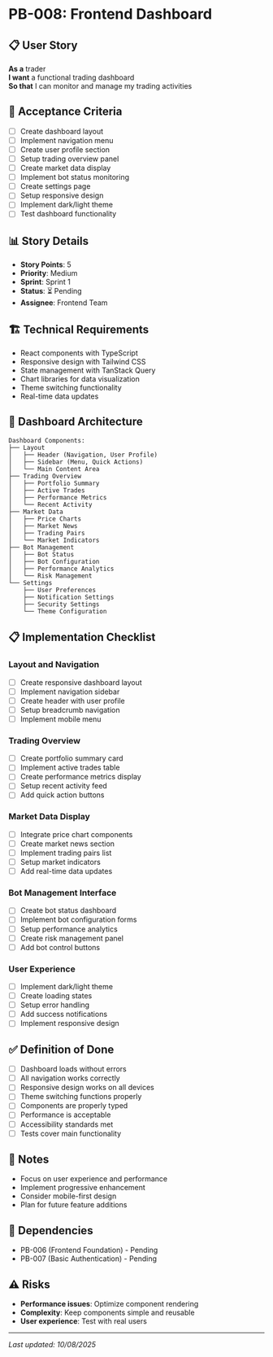 # PB-008: Frontend Dashboard

## 📋 User Story
**As a** trader  
**I want** a functional trading dashboard  
**So that** I can monitor and manage my trading activities

## 🎯 Acceptance Criteria
- [ ] Create dashboard layout
- [ ] Implement navigation menu
- [ ] Create user profile section
- [ ] Setup trading overview panel
- [ ] Create market data display
- [ ] Implement bot status monitoring
- [ ] Create settings page
- [ ] Setup responsive design
- [ ] Implement dark/light theme
- [ ] Test dashboard functionality

## 📊 Story Details
- **Story Points**: 5
- **Priority**: Medium
- **Sprint**: Sprint 1
- **Status**: ⏳ Pending
- **Assignee**: Frontend Team

## 🏗️ Technical Requirements
- React components with TypeScript
- Responsive design with Tailwind CSS
- State management with TanStack Query
- Chart libraries for data visualization
- Theme switching functionality
- Real-time data updates

## 🔧 Dashboard Architecture
```
Dashboard Components:
├── Layout
│   ├── Header (Navigation, User Profile)
│   ├── Sidebar (Menu, Quick Actions)
│   └── Main Content Area
├── Trading Overview
│   ├── Portfolio Summary
│   ├── Active Trades
│   ├── Performance Metrics
│   └── Recent Activity
├── Market Data
│   ├── Price Charts
│   ├── Market News
│   ├── Trading Pairs
│   └── Market Indicators
├── Bot Management
│   ├── Bot Status
│   ├── Bot Configuration
│   ├── Performance Analytics
│   └── Risk Management
└── Settings
    ├── User Preferences
    ├── Notification Settings
    ├── Security Settings
    └── Theme Configuration
```

## 📋 Implementation Checklist
### Layout and Navigation
- [ ] Create responsive dashboard layout
- [ ] Implement navigation sidebar
- [ ] Create header with user profile
- [ ] Setup breadcrumb navigation
- [ ] Implement mobile menu

### Trading Overview
- [ ] Create portfolio summary card
- [ ] Implement active trades table
- [ ] Create performance metrics display
- [ ] Setup recent activity feed
- [ ] Add quick action buttons

### Market Data Display
- [ ] Integrate price chart components
- [ ] Create market news section
- [ ] Implement trading pairs list
- [ ] Setup market indicators
- [ ] Add real-time data updates

### Bot Management Interface
- [ ] Create bot status dashboard
- [ ] Implement bot configuration forms
- [ ] Setup performance analytics
- [ ] Create risk management panel
- [ ] Add bot control buttons

### User Experience
- [ ] Implement dark/light theme
- [ ] Create loading states
- [ ] Setup error handling
- [ ] Add success notifications
- [ ] Implement responsive design

## ✅ Definition of Done
- [ ] Dashboard loads without errors
- [ ] All navigation works correctly
- [ ] Responsive design works on all devices
- [ ] Theme switching functions properly
- [ ] Components are properly typed
- [ ] Performance is acceptable
- [ ] Accessibility standards met
- [ ] Tests cover main functionality

## 📝 Notes
- Focus on user experience and performance
- Implement progressive enhancement
- Consider mobile-first design
- Plan for future feature additions

## 🔗 Dependencies
- PB-006 (Frontend Foundation) - Pending
- PB-007 (Basic Authentication) - Pending

## ⚠️ Risks
- **Performance issues**: Optimize component rendering
- **Complexity**: Keep components simple and reusable
- **User experience**: Test with real users

---
*Last updated: 10/08/2025*
